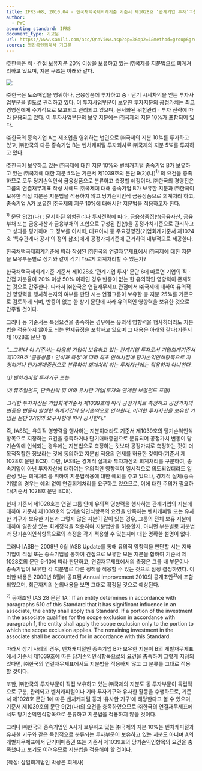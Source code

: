 ```yaml
---
title: IFRS-68, 2010.04 - 한국채택국제회계기준 기준서 제1028호 ‘관계기업 투자’그룹 내 종속기업 등이 보유한 관계기업 지분에 대한 지분법 적용 면제
author:
  - PWC
acounting_standard: IFRS
document_type: 기고문
url: https://www.samili.com/acc/QnaView.asp?op=3&op2=1&method=group&group=2086-15;1&orgcode=0&searchword=&page=30&code=IFRS%2D68%3A201004
source: 월간공인회계사 기고문
---
```

㈜한국은 직ㆍ간접 보유지분 20% 이상을 보유하고 있는 ㈜국제를 지분법으로 회계처리하고 있으며, 지분 구조는 아래와 같다.

![](https://www.samili.com/mImage/etc/organ/2013/2086/2086-15-22.gif)

  

㈜한국은 도소매업을 영위하나, 금융상품에 투자하고 중ㆍ단기 시세차익을 얻는 투자사업부문을 별도로 관리하고 있다. 이 투자사업부문이 보유한 투자지분의 공정가치는 최고경영진에게 주기적으로 보고되고 관리되고 있으며, 문서화된 위험관리ㆍ투자 전략에 따라 운용되고 있다. 이 투자사업부문의 보유 지분에는 ㈜국제의 지분 10%가 포함되어 있다.

  

㈜한국의 종속기업 A는 제조업을 영위하는 법인으로 ㈜국제의 지분 10%를 투자하고 있고, ㈜한국의 다른 종속기업 B는 벤처캐피털 투자회사로 ㈜국제의 지분 5%를 투자하고 있다.

  

㈜한국이 보유하고 있는 ㈜국제에 대한 지분 10%와 벤처캐피털 종속기업 B가 보유하고 있는 ㈜국제에 대한 지분 5%는 기준서 제1039호의 문단 9(2)(나)<sup>1)</sup> 의 요건을 충족하므로 모두 당기손익인식 금융상품으로 분류하고 측정할 예정이다. ㈜한국의 경영진은 그룹의 연결재무제표 작성 시에도 ㈜국제에 대해 종속기업 B가 보유한 지분과 ㈜한국이 보유한 직접 지분은 지분법을 적용하지 않고 당기손익인식 금융상품으로 회계처리 하고, 종속기업 A가 보유한 ㈜국제의 지분 10%에 대해서만 지분법을 적용하고자 한다.

<sup>1)</sup> 문단 9(2)(나) : 문서화된 위험관리나 투자전략에 따라, 금융상품집합(금융자산, 금융부채 또는 금융자산과 금융부채의 조합으로 구성된 집합)을 공정가치기준으로 관리하고 그 성과를 평가하며 그 정보를 이사회, 대표이사 등 주요경영진(기업회계기준서 제1024호 ‘특수관계자 공시’의 정의 참조)에게 공정가치기준에 근거하여 내부적으로 제공한다.

  

한국채택국제회계기준에 따라 작성된 ㈜한국의 연결재무제표에서 ㈜국제에 대한 지분을 보유부문별로 상기와 같이 각기 다르게 회계처리할 수 있는가?

  

한국채택국제회계기준 기준서 제1028호 ‘관계기업 투자’ 문단 6에 따르면 기업의 직ㆍ간접 지분율이 20% 이상 50% 이하인 경우 반증이 없는 한 유의적인 영향력이 존재하는 것으로 간주한다. 따라서 ㈜한국은 연결재무제표 관점에서 ㈜국제에 대하여 유의적인 영향력을 행사하는지의 여부를 판단 시는 연결그룹이 보유한 총 지분 25%를 기준으로 검토하게 되며, 반증이 없는 한 상기 문단에 따라 유의적인 영향력을 보유한 것으로 간주될 것이다.

  

그러나 동 기준서는 특정요건을 충족하는 경우에는 유의적 영향력을 행사하더라도 지분법을 적용하지 않아도 되는 면제규정을 포함하고 있으며 그 내용은 아래와 같다(기준서 제 1028호 문단 1)

  

*“…그러나 이 기준서는 다음의 기업이 보유하고 있는 관계기업 투자로서 기업회계기준서 제1039호 ‘금융상품 : 인식과 측정’에 따라 최초 인식시점에 당기손익인식항목으로 지정하거나 단기매매증권으로 분류하여 회계처리 하는 투자자산에는 적용하지 아니한다.*

*⑴ 벤처캐피털 투자기구 또는*

*⑵ 뮤추얼펀드, 단위신탁 및 이와 유사한 기업(투자와 연계된 보험펀드 포함)*

*그러한 투자자산은 기업회계기준서 제1039호에 따라 공정가치로 측정하고 공정가치의 변동은 변동이 발생한 회계기간의 당기손익으로 인식한다. 이러한 투자자산을 보유한 기업은 문단 37⑹의 요구사항에 따라 공시한다.”*

  

즉, IASB는 유의적 영향력을 행사하는 지분이더라도 기준서 제1039호의 당기손익인식 항목으로 지정하는 요건을 충족하거나 단기매매증권으로 분류되어 공정가치 변동이 당기손익에 인식되는 경우에는 지분법으로 측정하는 것보다 공정가치로 측정하는 것이 더 목적적합한 정보라는 것에 동의하고 지분법 적용의 면제를 허용한 것이다(기준서 제1028호 문단 BC9). 다만, IASB는 경제적 실체와 투자자산의 회계처리를 구분하여, 종속기업이 아닌 투자자산에 대하여는 유의적인 영향력이 일시적으로 의도되었더라도 일관성 있는 회계처리를 위하여 지분법적용에 대한 예외를 주고 있으나, 경제적 실체(종속기업)의 경우는 예외 없이 연결회계처리를 요구하고 있으므로, 이에 대한 주의가 필요하다(기준서 1028호 문단 BC8).

  

현재 기준서 제1028호는 연결 그룹 안에 유의적 영향력을 행사하는 관계기업의 지분에 대하여 기준서 제1039호의 당기손익인식항목의 요건을 만족하는 벤처캐피털 또는 유사한 기구가 보유한 지분과 그렇지 않은 지분이 같이 있는 경우, 그룹의 전체 보유 지분에 대하여 일관성 있는 회계정책을 적용하여 지분법만을 허용할지, 아니면 부분별로 지분법과 당기손익인식항목으로의 측정을 각기 적용할 수 있는지에 대한 명확한 설명이 없다.

  

그러나 IASB는 2009년 6월 IASB Update를 통해 유의적 영향력을 판단할 시는 지배기업이 직접 또는 종속기업을 통하여 간접으로 보유한 모든 지분을 합하여 기준서 제1028호의 문단 6-10에 따라 판단하고, 연결재무제표에서의 측정은 그룹 내 부문이나 종속기업이 보유한 각 지분별로 다른 정책을 적용할 수 있는 것으로 잠정 결정하였다. 이러한 내용은 2009년 8월에 공표된 Annual improvement 2010의 공개초안<sup>2)</sup>에 포함되었으며, 최근까지의 논의내용을 보면 그대로 확정될 것으로 예상된다.

<sup>2)</sup> 공개초안 IAS 28 문단 1A : If an entity determines in accordance with paragraphs 610 of this Standard that it has significant influence in an associate, the entity shall apply this Standard. If a portion of the investment in the associate qualifies for the scope exclusion in accordance with paragraph 1, the entity shall apply the scope exclusion only to the portion to which the scope exclusion applies. The remaining investment in the associate shall be accounted for in accordance with this Standard.

  

따라서 상기 사례의 경우, 벤처캐피털인 종속기업 B가 보유한 지분이 B의 개별재무제표에서 기준서 제1039호에 따른 당기손익인식항목으로의 요건을 충족하여 그렇게 지정되었다면, ㈜한국의 연결재무제표에서도 지분법을 적용하지 않고 그 분류를 그대로 적용할 것이다.

  

또한, ㈜한국의 투자부문이 직접 보유하고 있는 ㈜국제의 지분도 동 투자부문이 독립적으로 구분, 관리되고 벤처캐피털이나 기타 투자기구와 유사한 활동을 수행하므로, 기준서 제1028호 문단 1에 따른 벤처캐피털 등과 ‘유사한 기구’에 해당한다고 볼 수 있으며, 기준서 제1039호의 문단 9(2)(나)의 요건을 충족하였으므로 ㈜한국의 연결재무제표에서도 당기손익인식항목으로 분류하고 지분법을 적용하지 않을 것이다.

  

그러나 ㈜한국의 종속기업인 A사가 보유하고 있는 ㈜국제의 지분 10%는 벤처캐피털과 유사한 기구와 같은 독립적으로 분류되는 투자부문이 보유하고 있는 지분도 아니며 A의 개별재무제표에서 단기매매증권 또는 기준서 제1039호의 당기손익인항목의 요건을 충족했다고 보기도 어려우므로 지분법을 적용해야 할 것이다.

  

\[작성: 삼일회계법인 박상은 회계사\]